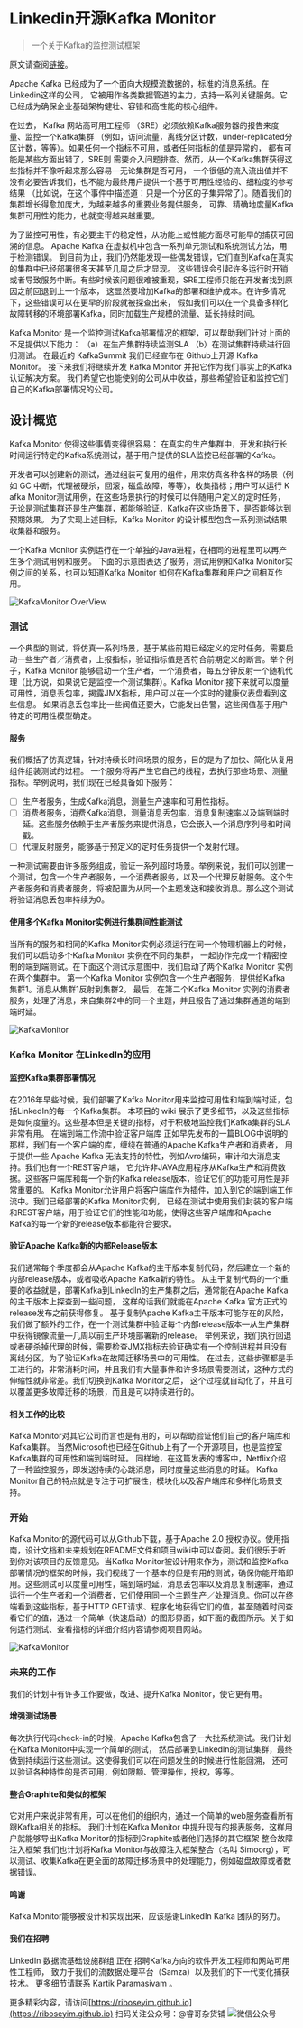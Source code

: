 # Linkedin开源Kafka Monitor

>一个关于Kafka的监控测试框架

原文请查阅[链接](https://engineering.linkedin.com/blog/2016/05/open-sourcing-kafka-monitor)。

  Apache Kafka 已经成为了一个面向大规模流数据的，标准的消息系统。在Linkedin这样的公司，
它被用作各类数据管道的主力，支持一系列关键服务。它已经成为确保企业基础架构健壮、容错和高性能的核心组件。

  在过去， Kafka  网站高可用工程师 （SRE）必须依赖Kafka服务器的报告来度量、监控一个Kafka集群
（例如，访问流量，离线分区计数，under-replicated分区计数，等等）。如果任何一个指标不可用，或者任何指标的值是异常的，
都有可能是某些方面出错了，SRE则 需要介入问题排查。然而，从一个Kafka集群获得这些指标并不像听起来那么容易—无论集群是否可用，
一个很低的流入流出值并不没有必要告诉我们，也不能为最终用户提供一个基于可用性经验的、细粒度的参考结果
（比如说，在这个事件中描述道：只是一个分区的子集异常了）。随着我们的集群增长得愈加庞大，为越来越多的重要业务提供服务，
可靠、精确地度量Kafka集群可用性的能力，也就变得越来越重要。

  为了监控可用性，有必要主干的稳定性，从功能上或性能方面尽可能早的捕获可回溯的信息。
Apache Kafka 在虚拟机中包含一系列单元测试和系统测试方法，用于检测错误。
到目前为止，我们仍然能发现一些偶发错误，它们直到Kafka在真实的集群中已经部署很多天甚至几周之后才显现。
这些错误会引起许多运行时开销或者导致服务中断。有些时候该问题很难被重现，SRE工程师只能在开发者找到原因之前回退到上一个版本，
这显然要增加Kafka的部署和维护成本。在许多情况下，这些错误可以在更早的阶段就被探查出来，
假如我们可以在一个具备多样化故障转移的环境部署Kafka，同时加载生产规模的流量、延长持续时间。

Kafka Monitor 是一个监控测试Kafka部署情况的框架，可以帮助我们针对上面的不足提供以下能力：
（a）在生产集群持续监测SLA （b）在测试集群持续进行回归测试。
在最近的 KafkaSummit 我们已经宣布在 Github上开源 Kafka Monitor。
接下来我们将继续开发 Kafka Monitor 并把它作为我们事实上的Kafka认证解决方案。
我们希望它也能使别的公司从中收益，那些希望验证和监控它们自己的Kafka部署情况的公司。

## 设计概览
Kafka Monitor 使得这些事情变得很容易：
在真实的生产集群中，开发和执行长时间运行特定的Kafka系统测试，基于用户提供的SLA监控已经部署的Kafka。

开发者可以创建新的测试，通过组装可复用的组件，用来仿真各种各样的场景（例如 GC 中断，代理被硬杀，回滚，磁盘故障，等等），收集指标；用户可以运行 K afka Monitor测试用例，在这些场景执行的时候可以伴随用户定义的定时任务，
无论是测试集群还是生产集群，都能够验证，Kafka在这些场景下，是否能够达到预期效果。 为了实现上述目标，Kafka Monitor 的设计模型包含一系列测试结果收集器和服务。

一个Kafka Monitor 实例运行在一个单独的Java进程，在相同的进程里可以再产生多个测试用例和服务。
下面的示意图表达了服务，测试用例和Kafka Monitor实例之间的关系，也可以知道Kafka  Monitor 如何在Kafka集群和用户之间相互作用。


![KafkaMonitor OverView](http://o8m8ngokc.bkt.clouddn.com/KafkaMonitor-2.jpg)



### 测试
一个典型的测试，将仿真一系列场景，基于某些前期已经定义的定时任务，需要启动一些生产者／消费者，上报指标，验证指标值是否符合前期定义的断言。举个例子，Kafka Monitor 能够启动一个生产者，一个消费者，每五分钟反射一个随机代理（比方说，如果说它是监控一个测试集群）。Kafka Monitor 接下来就可以度量可用性，消息丢包率，揭露JMX指标，用户可以在一个实时的健康仪表盘看到这些信息。
 如果消息丢包率比一些阀值还要大，它能发出告警，这些阀值基于用户特定的可用性模型确定。

#### 服务
我们概括了仿真逻辑，针对持续长时间场景的服务，目的是为了加快、简化从复用组件组装测试的过程。
一个服务将再产生它自己的线程，去执行那些场景、测量指标。举例说明，我们现在已经具备如下服务：
- [ ] 生产者服务，生成Kafka消息，测量生产速率和可用性指标。
- [ ] 消费者服务，消费Kafka消息，测量消息丢包率，消息复制速率以及端到端时延。这些服务依赖于生产者服务来提供消息，它会嵌入一个消息序列号和时间戳。
- [ ] 代理反射服务，能够基于预定义的定时任务提供一个发射代理。

一种测试需要由许多服务组成，验证一系列超时场景。举例来说，我们可以创建一个测试，包含一个生产者服务，一个消费者服务，以及一个代理反射服务。这个生产者服务和消费者服务，将被配置为从同一个主题发送和接收消息。那么这个测试将验证消息丢包率持续为0。

#### 使用多个Kafka Monitor实例进行集群间性能测试

当所有的服务和相同的Kafka Monitor实例必须运行在同一个物理机器上的时候，我们可以启动多个Kafka Monitor 实例在不同的集群，
一起协作完成一个精密控制的端到端测试。在下面这个测试示意图中，我们启动了两个Kafka Monitor 实例在两个集群中。
第一个Kafka Monitor 实例包含一个生产者服务，提供给Kafka 集群1。消息从集群1反射到集群2。
最后，在第二个Kafka Monitor 实例的消费者服务，处理了消息，来自集群2中的同一个主题，并且报告了通过集群通道的端到端时延。


![KafkaMonitor](http://o8m8ngokc.bkt.clouddn.com/KafkaMonitor-3.jpg)



### Kafka Monitor 在LinkedIn的应用

#### 监控Kafka集群部署情况
在2016年早些时候，我们部署了Kafka Monitor用来监控可用性和端到端时延，包括LinkedIn的每一个Kafka集群。
本项目的 wiki 展示了更多细节，以及这些指标是如何度量的。这些基本但是关键的指标，对于积极地监控我们Kafka集群的SLA非常有用。
在端到端工作流中验证客户端库
正如早先发布的一篇BLOG中说明的那样，我们有一个客户端的库，缠绕在普通的Apache Kafka生产者和消费者，
用于提供一些 Apache Kafka 无法支持的特性，例如Avro编码，审计和大消息支持。我们也有一个REST客户端，
它允许非JAVA应用程序从Kafka生产和消费数据。这些客户端库和每一个新的Kafka release版本，验证它们的功能可用性是非常重要的。
Kafka Monitor允许用户将客户端库作为插件，加入到它的端到端工作流中。我们已经部署的Kafka Monitor实例，
已经在测试中使用我们封装的客户端和REST客户端，用于验证它们的性能和功能，使得这些客户端库和Apache Kafka的每一个新的release版本都能符合要求。

#### 验证Apache Kafka新的内部Release版本
我们通常每个季度都会从Apache Kafka的主干版本复制代码，然后建立一个新的内部release版本，或者吸收Apache Kafka新的特性。
从主干复制代码的一个重要的收益就是，部署Kafka到LinkedIn的生产集群之后，通常能在Apache Kafka的主干版本上探查到一些问题，
这样的话我们就能在Apache Kafka 官方正式的release发布之前获得修复。
基于复制Apache Kafka主干版本可能存在的风险，我们做了额外的工作，在一个测试集群中验证每个内部release版本—从生产集群中获得镜像流量—几周以前生产环境部署新的release。
举例来说，我们执行回退或者硬杀掉代理的时候，需要检查JMX指标去验证确实有一个控制进程并且没有离线分区，为了验证Kafka在故障迁移场景中的可用性。
在过去，这些步骤都是手工进行的，非常消耗时间，并且我们有大量事件和许多场景需要测试，这种方式的伸缩性就非常差。我们切换到Kafka Monitor之后，
这个过程就自动化了，并且可以覆盖更多故障迁移的场景，而且是可以持续进行的。

#### 相关工作的比较
Kafka Monitor对其它公司而言也是有用的，可以帮助验证他们自己的客户端库和Kafka集群。
当然Microsoft也已经在Github上有了一个开源项目，也是监控室Kafka集群的可用性和端到端时延。
同样地，在这篇发表的博客中，Netflix介绍了一种监控服务，即发送持续的心跳消息，同时度量这些消息的时延。
Kafka Monitor自己的特点就是专注于可扩展性，模块化以及客户端库和多样化场景支持。

### 开始
Kafka Monitor的源代码可以从Github下载，基于Apache 2.0 授权协议。使用指南，设计文档和未来规划在README文件和项目wiki中可以查阅。我们很乐于听到你对该项目的反馈意见。当Kafka Monitor被设计用来作为，测试和监控Kafka部署情况的框架的时候，我们视线了一个基本的但是有用的测试，确保你能开箱即用。这些测试可以度量可用性，端到端时延，消息丢包率以及消息复制速率，通过运行一个生产者和一个消费者，它们使用同一个主题生产／处理消息。你可以在终端看到这些指标，基于HTTP GET请求、程序化地获得它们的值，甚至随着时间查看它们的值，通过一个简单（快速启动）的图形界面，如下面的截图所示。关于如何运行测试、查看指标的详细介绍内容请参阅项目网站。


![KafkaMonitor](http://o8m8ngokc.bkt.clouddn.com/KafkaMonitor-1.jpg)



### 未来的工作
我们的计划中有许多工作要做，改进、提升Kafka Monitor，使它更有用。

#### 增强测试场景
每次执行代码check-in的时候，Apache Kafka包含了一大批系统测试。我们计划在Kafka Monitor中实现一个简单的测试，
然后部署到LinkedIn的测试集群，最终做到持续运行这些测试。这使得我们可以在问题发生的时候进行性能回溯，
还可以验证各种特性的是否可用，例如限额、管理操作，授权，等等。

#### 整合Graphite和类似的框架

它对用户来说非常有用，可以在他们的组织内，通过一个简单的web服务查看所有跟Kafka相关的指标。
我们计划在Kafka Monitor 中提升现有的报表服务，这样用户就能够导出Kafka Monitor的指标到Graphite或者他们选择的其它框架
整合故障注入框架
我们也计划将Kafka Monitor与故障注入框架整合（名叫 Simoorg），可以测试、收集Kafka在更全面的故障迁移场景中的处理能力，例如磁盘故障或者数据错误。

#### 鸣谢
Kafka Monitor能够被设计和实现出来，应该感谢LinkedIn Kafka 团队的努力。

#### 我们在招聘

LinkedIn 数据流基础设施群组 正在 招聘Kafka方向的软件开发工程师和网站可用性工程师，
致力于我们的流数据处理平台（Samza）以及我们的下一代变化捕获技术。
更多细节请联系 Kartik Paramasivam 。

更多精彩内容，请访问[https://riboseyim.github.io](https://riboseyim.github.io)
 扫码关注公众号：@睿哥杂货铺
![微信公众号](http://o8m8ngokc.bkt.clouddn.com/qrcode_for_gh_896dd3dd5255_344.jpg)
